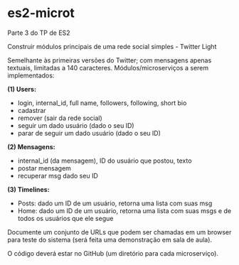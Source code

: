 # es2-microt
Parte 3 do TP de ES2

Construir módulos principais de uma rede social simples - Twitter Light

Semelhante às primeiras versões do Twitter; com mensagens apenas textuais, limitadas a 140 caracteres.
Módulos/microserviços a serem implementados:

**(1) Users:**
- login, internal_id, full name, followers, following, short bio
- cadastrar
- remover (sair da rede social)
- seguir um dado usuário (dado o seu ID)
- parar de seguir um dado usuário (dado o seu ID)

**(2) Mensagens:**
- internal_id (da mensagem), ID do usuário que postou, texto
- postar mensagem
- recuperar msg dado seu ID

**(3) Timelines:**
- Posts: dado um ID de um usuário, retorna uma lista com suas msg
- Home: dado um ID de um usuário, retorna uma lista com suas msgs e de todos os usuários que ele segue

Documente um conjunto de URLs que podem ser chamadas em um browser para teste do sistema (será feita uma demonstração em sala de aula).

O código deverá estar no GitHub (um diretório para cada microserviço).